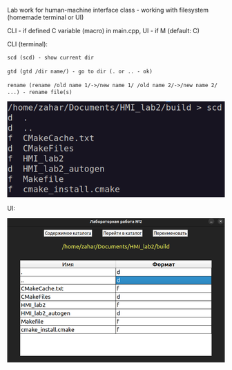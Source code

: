 Lab work for human-machine interface class - working with filesystem (homemade terminal or UI)

CLI - if defined C variable (macro) in main.cpp, UI - if M (default: C)

CLI (terminal): 
    
    scd (scd) - show current dir
    
    gtd (gtd /dir name/) - go to dir (. or .. - ok)
    
    rename (rename /old name 1/->/new name 1/ /old name 2/->/new name 2/ ...) - rename file(s)

![CLI](demo/screenCLI.png)

UI: 

![UI](demo/screenUI.png)
